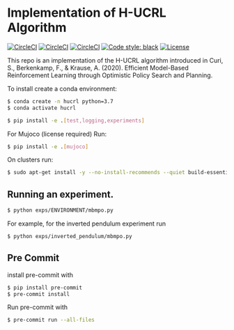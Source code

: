 # Implementation of H-UCRL Algorithm

[![CircleCI](https://img.shields.io/circleci/build/github/sebascuri/hucrl/master?label=master%20build%20and%20test&token=25c056fd6b7e322c55dd48fd0c6052b1f8800919)](https://app.circleci.com/pipelines/github/sebascuri/hucrl)
[![CircleCI](https://img.shields.io/circleci/build/github/sebascuri/hucrl/dev?label=dev%20build%20and%20test&token=25c056fd6b7e322c55dd48fd0c6052b1f8800919)](https://app.circleci.com/pipelines/github/sebascuri/hucrl)
[![CircleCI](https://circleci.com/gh/sebascuri/hucrl/tree/master.svg?style=shield&circle-token=25c056fd6b7e322c55dd48fd0c6052b1f8800919)](https://circleci.com/gh/circleci/circleci-docs/tree/teesloane-patch-5)
[![Code style: black](https://img.shields.io/badge/code%20style-black-000000.svg)](https://github.com/psf/black)
[![License](https://img.shields.io/github/license/mashape/apistatus.svg)](https://pypi.org/project/hug/)

This repo is an implementation of the H-UCRL algorithm introduced in
Curi, S., Berkenkamp, F., & Krause, A. (2020). Efficient Model-Based Reinforcement Learning through Optimistic Policy Search and Planning.



To install create a conda environment:
```bash
$ conda create -n hucrl python=3.7
$ conda activate hucrl
```

```bash
$ pip install -e .[test,logging,experiments]
```

For Mujoco (license required) Run:
```bash
$ pip install -e .[mujoco]
```

On clusters run:
```bash
$ sudo apt-get install -y --no-install-recommends --quiet build-essential libopenblas-dev python-opengl xvfb xauth
```


## Running an experiment.
```bash
$ python exps/ENVIRONMENT/mbmpo.py
```

For example, for the inverted pendulum experiment run
```bash
$ python exps/inverted_pendulum/mbmpo.py
```

## Pre Commit
install pre-commit with
```bash
$ pip install pre-commit
$ pre-commit install
```

Run pre-commit with
```bash
$ pre-commit run --all-files
```
